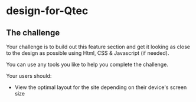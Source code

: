 # design-for-Qtec
## The challenge

Your challenge is to build out this feature section and get it looking as close to the design as possible using Html, CSS & Javascript (if needed).

You can use any tools you like to help you complete the challenge. 

Your users should:

- View the optimal layout for the site depending on their device's screen size
